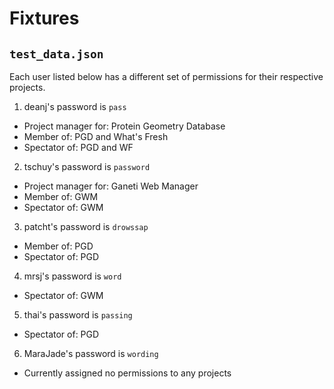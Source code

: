 Fixtures
========

``test_data.json``
------------------
Each user listed below has a different set of permissions for their respective
projects.

1) deanj's password is ``pass``
  - Project manager for: Protein Geometry Database
  - Member of: PGD and What's Fresh
  - Spectator of: PGD and WF

2) tschuy's password is ``password``
  - Project manager for: Ganeti Web Manager
  - Member of: GWM
  - Spectator of: GWM

3) patcht's password is ``drowssap``
  - Member of: PGD
  - Spectator of: PGD

4) mrsj's password is ``word``
  - Spectator of: GWM

5) thai's password is ``passing``
  - Spectator of: PGD

6) MaraJade's password is ``wording``
  - Currently assigned no permissions to any projects
